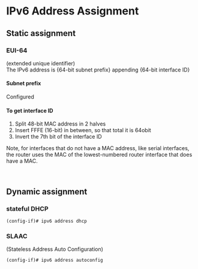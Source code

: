# IPv6 Address Assignment

## Static assignment

### EUI-64
(extended unique identifier) <br/>
The IPv6 address is {64-bit subnet prefix} appending {64-bit interface ID}

#### Subnet prefix
Configured

#### To get interface ID
1. Split 48-bit MAC address in 2 halves
2. Insert FFFE (16-bit) in between, so that total it is 64obit
3. Invert the 7th bit of the interface ID

Note, for interfaces that do not have a MAC address, like serial interfaces, the router uses the MAC of the lowest-numbered router interface that does have a MAC.

<br/>

## Dynamic assignment

### stateful DHCP
```
(config-if)# ipv6 address dhcp
```

### SLAAC
(Stateless Address Auto Configuration) <br/>

```
(config-if)# ipv6 address autoconfig
```
